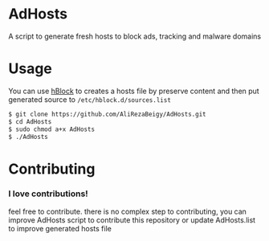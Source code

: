 # AdHosts
A script to generate fresh hosts to block ads, tracking and malware domains

# Usage
You can use [hBlock](https://github.com/hectorm/hblock) to creates a hosts file by preserve content and then put generated source to ```/etc/hblock.d/sources.list```
```sh
$ git clone https://github.com/AliRezaBeigy/AdHosts.git
$ cd AdHosts
$ sudo chmod a+x AdHosts
$ ./AdHosts
```
# Contributing
### I love contributions!
feel free to contribute. there is no complex step to contributing, you can improve AdHosts script to contribute this repository or update AdHosts.list to improve generated hosts file
